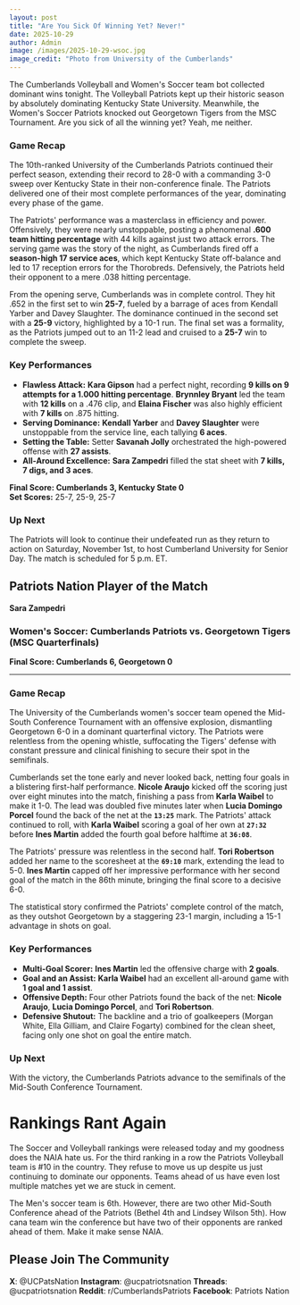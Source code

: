 ```yaml
---
layout: post
title: "Are You Sick Of Winning Yet? Never!"
date: 2025-10-29
author: Admin
image: /images/2025-10-29-wsoc.jpg
image_credit: "Photo from University of the Cumberlands"
---
```


The Cumberlands Volleyball and Women's Soccer team bot collected dominant wins tonight. The Volleyball Patriots kept up their historic season by absolutely dominating Kentucky State University. Meanwhile, the Women's Soccer Patriots knocked out Georgetown Tigers from the MSC Tournament. Are you sick of all the winning yet? Yeah, me neither. 


### Game Recap

The 10th-ranked University of the Cumberlands Patriots continued their perfect season, extending their record to 28-0 with a commanding 3-0 sweep over Kentucky State in their non-conference finale. The Patriots delivered one of their most complete performances of the year, dominating every phase of the game.

The Patriots' performance was a masterclass in efficiency and power. Offensively, they were nearly unstoppable, posting a phenomenal **.600 team hitting percentage** with 44 kills against just two attack errors. The serving game was the story of the night, as Cumberlands fired off a **season-high 17 service aces**, which kept Kentucky State off-balance and led to 17 reception errors for the Thorobreds. Defensively, the Patriots held their opponent to a mere .038 hitting percentage.

From the opening serve, Cumberlands was in complete control. They hit .652 in the first set to win **25-7**, fueled by a barrage of aces from Kendall Yarber and Davey Slaughter. The dominance continued in the second set with a **25-9** victory, highlighted by a 10-1 run. The final set was a formality, as the Patriots jumped out to an 11-2 lead and cruised to a **25-7** win to complete the sweep.

### Key Performances

*   **Flawless Attack:** **Kara Gipson** had a perfect night, recording **9 kills on 9 attempts for a 1.000 hitting percentage**. **Brynnley Bryant** led the team with **12 kills** on a .476 clip, and **Elaina Fischer** was also highly efficient with **7 kills** on .875 hitting.
*   **Serving Dominance:** **Kendall Yarber** and **Davey Slaughter** were unstoppable from the service line, each tallying **6 aces**.
*   **Setting the Table:** Setter **Savanah Jolly** orchestrated the high-powered offense with **27 assists**.
*   **All-Around Excellence:** **Sara Zampedri** filled the stat sheet with **7 kills, 7 digs, and 3 aces**.

**Final Score: Cumberlands 3, Kentucky State 0**  
**Set Scores:** 25-7, 25-9, 25-7

### Up Next

The Patriots will look to continue their undefeated run as they return to action on Saturday, November 1st, to host Cumberland University for Senior Day. The match is scheduled for 5 p.m. ET.

## Patriots Nation Player of the Match

**Sara Zampedri**

### Women's Soccer: Cumberlands Patriots vs. Georgetown Tigers (MSC Quarterfinals)

**Final Score: Cumberlands 6, Georgetown 0**

---

### Game Recap

The University of the Cumberlands women's soccer team opened the Mid-South Conference Tournament with an offensive explosion, dismantling Georgetown 6-0 in a dominant quarterfinal victory. The Patriots were relentless from the opening whistle, suffocating the Tigers' defense with constant pressure and clinical finishing to secure their spot in the semifinals.

Cumberlands set the tone early and never looked back, netting four goals in a blistering first-half performance. **Nicole Araujo** kicked off the scoring just over eight minutes into the match, finishing a pass from **Karla Waibel** to make it 1-0. The lead was doubled five minutes later when **Lucia Domingo Porcel** found the back of the net at the **`13:25`** mark. The Patriots' attack continued to roll, with **Karla Waibel** scoring a goal of her own at **`27:32`** before **Ines Martin** added the fourth goal before halftime at **`36:08`**.

The Patriots' pressure was relentless in the second half. **Tori Robertson** added her name to the scoresheet at the **`69:10`** mark, extending the lead to 5-0. **Ines Martin** capped off her impressive performance with her second goal of the match in the 86th minute, bringing the final score to a decisive 6-0.

The statistical story confirmed the Patriots' complete control of the match, as they outshot Georgetown by a staggering 23-1 margin, including a 15-1 advantage in shots on goal.

### Key Performances

*   **Multi-Goal Scorer:** **Ines Martin** led the offensive charge with **2 goals**.
*   **Goal and an Assist:** **Karla Waibel** had an excellent all-around game with **1 goal and 1 assist**.
*   **Offensive Depth:** Four other Patriots found the back of the net: **Nicole Araujo**, **Lucia Domingo Porcel**, and **Tori Robertson**.
*   **Defensive Shutout:** The backline and a trio of goalkeepers (Morgan White, Ella Gilliam, and Claire Fogarty) combined for the clean sheet, facing only one shot on goal the entire match.

### Up Next

With the victory, the Cumberlands Patriots advance to the semifinals of the Mid-South Conference Tournament.

# Rankings Rant Again  

The Soccer and Volleyball rankings were released today and my goodness does the NAIA hate us. For the third ranking in a row the Patriots Volleyball team is #10 in the country. They refuse to move us up despite us just continuing to dominate our opponents. Teams ahead of us have even lost multiple matches yet we are stuck in cement. 

The Men's soccer team is 6th. However, there are two other Mid-South Conference ahead of the Patriots (Bethel 4th and Lindsey Wilson 5th). How cana team win the conference but have two of their opponents are ranked ahead of them. Make it make sense NAIA. 

## Please Join The Community

**X**: @UCPatsNation
**Instagram**: @ucpatriotsnation
**Threads**: @ucpatriotsnation
**Reddit**: r/CumberlandsPatriots
**Facebook**: Patriots Nation
